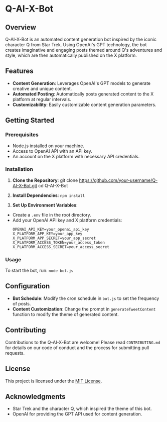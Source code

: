 # Q-AI-X-Bot

## Overview
Q-AI-X-Bot is an automated content generation bot inspired by the iconic character Q from Star Trek. Using OpenAI's GPT technology, the bot creates imaginative and engaging posts themed around Q's adventures and style, which are then automatically published on the X platform.

## Features
- **Content Generation**: Leverages OpenAI's GPT models to generate creative and unique content.
- **Automated Posting**: Automatically posts generated content to the X platform at regular intervals.
- **Customizability**: Easily customizable content generation parameters.

## Getting Started

### Prerequisites
- Node.js installed on your machine.
- Access to OpenAI API with an API key.
- An account on the X platform with necessary API credentials.

### Installation
1. **Clone the Repository**: 
git clone https://github.com/your-username/Q-AI-X-Bot.git
cd Q-AI-X-Bot


2. **Install Dependencies**:
```npm install```


3. **Set Up Environment Variables**:
- Create a `.env` file in the root directory.
- Add your OpenAI API key and X platform credentials:
  ```
  OPENAI_API_KEY=your_openai_api_key
  X_PLATFORM_APP_KEY=your_app_key
  X_PLATFORM_APP_SECRET=your_app_secret
  X_PLATFORM_ACCESS_TOKEN=your_access_token
  X_PLATFORM_ACCESS_SECRET=your_access_secret
  ```

### Usage
To start the bot, run: ```node bot.js```


## Configuration
- **Bot Schedule**: Modify the cron schedule in `bot.js` to set the frequency of posts.
- **Content Customization**: Change the prompt in `generateTweetContent` function to modify the theme of generated content.

## Contributing
Contributions to the Q-AI-X-Bot are welcome! Please read `CONTRIBUTING.md` for details on our code of conduct and the process for submitting pull requests.

## License
This project is licensed under the [MIT License](LICENSE).

## Acknowledgments
- Star Trek and the character Q, which inspired the theme of this bot.
- OpenAI for providing the GPT API used for content generation.

